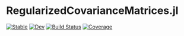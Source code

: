 # RegularizedCovarianceMatrices.jl

[![Stable](https://img.shields.io/badge/docs-stable-blue.svg)](https://raphasampaio.github.io/RegularizedCovarianceMatrices.jl/stable/)
[![Dev](https://img.shields.io/badge/docs-dev-blue.svg)](https://raphasampaio.github.io/RegularizedCovarianceMatrices.jl/dev/)
[![Build Status](https://github.com/raphasampaio/RegularizedCovarianceMatrices.jl/actions/workflows/CI.yml/badge.svg?branch=main)](https://github.com/raphasampaio/RegularizedCovarianceMatrices.jl/actions/workflows/CI.yml?query=branch%3Amain)
[![Coverage](https://codecov.io/gh/raphasampaio/RegularizedCovarianceMatrices.jl/branch/main/graph/badge.svg)](https://codecov.io/gh/raphasampaio/RegularizedCovarianceMatrices.jl)